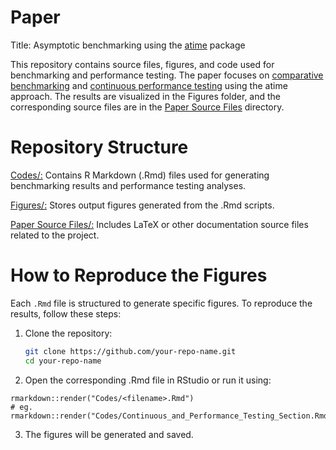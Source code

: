 # Paper

Title: Asymptotic benchmarking using the [atime](https://github.com/tdhock/atime) package


This repository contains source files, figures, and code used for benchmarking and performance testing. The paper focuses on [comparative benchmarking](https://github.com/DorisAmoakohene/atime-article/blob/main/codes/Comparative_Benchmarking_section.Rmd) and [continuous performance testing](https://github.com/DorisAmoakohene/atime-article/blob/main/codes/Continuous_and_Performance_Testing_Section.Rmd) using the atime approach. The results are visualized in the Figures folder, and the corresponding source files are in the [Paper Source Files](https://github.com/DorisAmoakohene/atime-article/tree/main/Paper%20source%20Files) directory.

# Repository Structure
[Codes/:](https://github.com/DorisAmoakohene/atime-article/tree/main/codes) Contains R Markdown (.Rmd) files used for generating benchmarking results and performance testing analyses.

[Figures/:](https://github.com/DorisAmoakohene/atime-article/tree/main/Figures) Stores output figures generated from the .Rmd scripts.

[Paper Source Files/:](https://github.com/DorisAmoakohene/atime-article/tree/main/Paper%20source%20Files) Includes LaTeX or other documentation source files related to the project.


# How to Reproduce the Figures
Each `.Rmd` file is structured to generate specific figures. To reproduce the results, follow these steps:

1. Clone the repository:  
   ```bash
   git clone https://github.com/your-repo-name.git
   cd your-repo-name
   ```
   
2. Open the corresponding .Rmd file in RStudio or run it using:

```
rmarkdown::render("Codes/<filename>.Rmd")
# eg. rmarkdown::render("Codes/Continuous_and_Performance_Testing_Section.Rmd")
```

3. The figures will be generated and saved.


